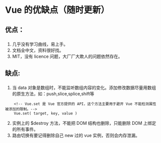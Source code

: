 # Vue 的优缺点（随时更新）

## 优点：
###
1. 几乎没有学习曲线，易上手。
2. 文档全中文，资料很好找。
3. MIT，没有 licence 问题，大厂厂大欺人的问题依然存在。

## 缺点:
###
1. 当 data 对象是数组时，不能监听数组内容的变化。添加修改数据尽量用数组的原生方法，如：push,slice,splice,shift等
```
    <!-- Vue.set 是 Vue 官方提供的 API，这个方法主要用于避开 Vue 不能检测属性被添加的限制。-->
    Vue.set( target, key, value )
```
2. 实例上的 $destroy 方法，不能把 DOM 结构也删除，只能删除 DOM 上绑定的所有事件。
3. 路由切换有要记得删除自己 new 过的 vue 实例，否则会内存泄漏。